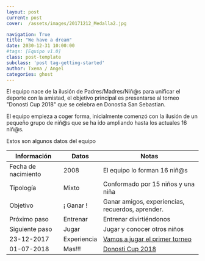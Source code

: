 ```yaml
---
layout: post
current: post
cover:  /assets/images/20171212_Medalla2.jpg

navigation: True
title: "We have a dream"
date: 2030-12-31 10:00:00
#tags: [Equipo v1.0]
class: post-template
subclass: 'post tag-getting-started'
author: Txema / Angel
categories: ghost
---
```


El equipo nace de la ilusión de Padres/Madres/Niñ@s para unificar el deporte con la amistad, el objetivo principal es presentarse al torneo "Donosti Cup 2018" que se celebra en Donostia San Sebastian.

El equipo empieza a coger forma, inicialmente comenzó con la ilusión de un pequeño grupo de niñ@s que se ha ido ampliando hasta los actuales 16 niñ@s.

Estos son algunos datos del equipo

| Información   |      Datos      |  Notas |
|----------|-------------|------|
| Fecha de nacimiento|  2008 | El equipo lo forman 16 niñ@s |
| Tipología |    Mixto   |   Conformado por 15 niños y una niña|
| Objetivo |    ¡ Ganar !   |   Ganar amigos, experiencias, recuerdos, aprender. |
| Próximo paso |    Entrenar  |   Entrenar divirtiéndonos |
| Siguiente paso |    Jugar  |   Jugar y conocer otros niños |
| 23-12-2017 |    Experiencia  |   <a href="http://jesuitinaske.com/azpeitia-cup">Vamos a jugar el primer torneo</a> |
| 01-07-2018 |    Mas!!!  |   <a href="http://www.donosticup.com/">Donosti Cup 2018</a> |
